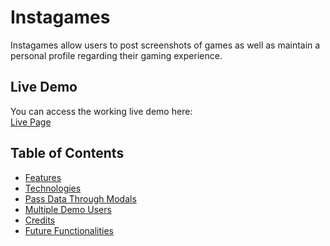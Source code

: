 # Instagames

Instagames allow users to post screenshots of games as well as maintain a personal profile regarding their gaming experience.

## Live Demo
You can access the working live demo here: <br>
[Live Page](https://instagames-fsp.herokuapp.com/)


## Table of Contents
  * [Features]()
  * [Technologies]()
  * [Pass Data Through Modals]()
  * [Multiple Demo Users]()
  * [Credits]()
  * [Future Functionalities]()
